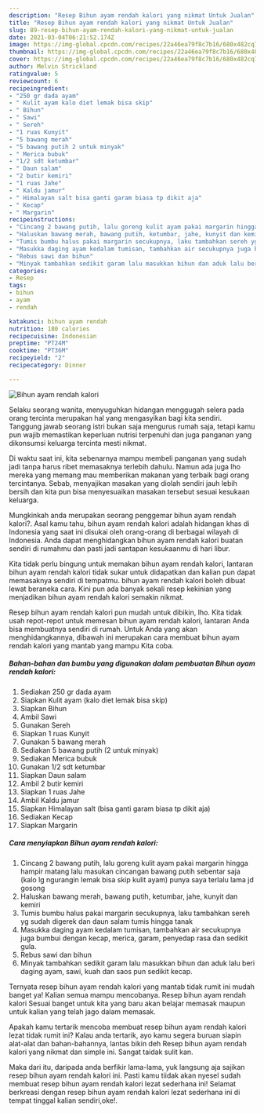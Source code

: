 ```yaml
---
description: "Resep Bihun ayam rendah kalori yang nikmat Untuk Jualan"
title: "Resep Bihun ayam rendah kalori yang nikmat Untuk Jualan"
slug: 89-resep-bihun-ayam-rendah-kalori-yang-nikmat-untuk-jualan
date: 2021-03-04T06:21:52.174Z
image: https://img-global.cpcdn.com/recipes/22a46ea79f8c7b16/680x482cq70/bihun-ayam-rendah-kalori-foto-resep-utama.jpg
thumbnail: https://img-global.cpcdn.com/recipes/22a46ea79f8c7b16/680x482cq70/bihun-ayam-rendah-kalori-foto-resep-utama.jpg
cover: https://img-global.cpcdn.com/recipes/22a46ea79f8c7b16/680x482cq70/bihun-ayam-rendah-kalori-foto-resep-utama.jpg
author: Melvin Strickland
ratingvalue: 5
reviewcount: 6
recipeingredient:
- "250 gr dada ayam"
- " Kulit ayam kalo diet lemak bisa skip"
- " Bihun"
- " Sawi"
- " Sereh"
- "1 ruas Kunyit"
- "5 bawang merah"
- "5 bawang putih 2 untuk minyak"
- " Merica bubuk"
- "1/2 sdt ketumbar"
- " Daun salam"
- "2 butir kemiri"
- "1 ruas Jahe"
- " Kaldu jamur"
- " Himalayan salt bisa ganti garam biasa tp dikit aja"
- " Kecap"
- " Margarin"
recipeinstructions:
- "Cincang 2 bawang putih, lalu goreng kulit ayam pakai margarin hingga hampir matang lalu masukan cincangan bawang putih sebentar saja (kalo lg ngurangin lemak bisa skip kulit ayam) punya saya terlalu lama jd gosong"
- "Haluskan bawang merah, bawang putih, ketumbar, jahe, kunyit dan kemiri"
- "Tumis bumbu halus pakai margarin secukupnya, laku tambahkan sereh yg sudah digerek dan daun salam tumis hingga tanak"
- "Masukka daging ayam kedalam tumisan, tambahkan air secukupnya juga bumbui dengan kecap, merica, garam, penyedap rasa dan sedikit gula."
- "Rebus sawi dan bihun"
- "Minyak tambahkan sedikit garam lalu masukkan bihun dan aduk lalu beri daging ayam, sawi, kuah dan saos pun sedikit kecap."
categories:
- Resep
tags:
- bihun
- ayam
- rendah

katakunci: bihun ayam rendah 
nutrition: 180 calories
recipecuisine: Indonesian
preptime: "PT24M"
cooktime: "PT36M"
recipeyield: "2"
recipecategory: Dinner

---
```



![Bihun ayam rendah kalori](https://img-global.cpcdn.com/recipes/22a46ea79f8c7b16/680x482cq70/bihun-ayam-rendah-kalori-foto-resep-utama.jpg)

Selaku seorang wanita, menyuguhkan hidangan menggugah selera pada orang tercinta merupakan hal yang mengasyikan bagi kita sendiri. Tanggung jawab seorang istri bukan saja mengurus rumah saja, tetapi kamu pun wajib memastikan keperluan nutrisi terpenuhi dan juga panganan yang dikonsumsi keluarga tercinta mesti nikmat.

Di waktu  saat ini, kita sebenarnya mampu membeli panganan yang sudah jadi tanpa harus ribet memasaknya terlebih dahulu. Namun ada juga lho mereka yang memang mau memberikan makanan yang terbaik bagi orang tercintanya. Sebab, menyajikan masakan yang diolah sendiri jauh lebih bersih dan kita pun bisa menyesuaikan masakan tersebut sesuai kesukaan keluarga. 



Mungkinkah anda merupakan seorang penggemar bihun ayam rendah kalori?. Asal kamu tahu, bihun ayam rendah kalori adalah hidangan khas di Indonesia yang saat ini disukai oleh orang-orang di berbagai wilayah di Indonesia. Anda dapat menghidangkan bihun ayam rendah kalori buatan sendiri di rumahmu dan pasti jadi santapan kesukaanmu di hari libur.

Kita tidak perlu bingung untuk memakan bihun ayam rendah kalori, lantaran bihun ayam rendah kalori tidak sukar untuk didapatkan dan kalian pun dapat memasaknya sendiri di tempatmu. bihun ayam rendah kalori boleh dibuat lewat beraneka cara. Kini pun ada banyak sekali resep kekinian yang menjadikan bihun ayam rendah kalori semakin nikmat.

Resep bihun ayam rendah kalori pun mudah untuk dibikin, lho. Kita tidak usah repot-repot untuk memesan bihun ayam rendah kalori, lantaran Anda bisa membuatnya sendiri di rumah. Untuk Anda yang akan menghidangkannya, dibawah ini merupakan cara membuat bihun ayam rendah kalori yang mantab yang mampu Kita coba.

<!--inarticleads1-->

##### Bahan-bahan dan bumbu yang digunakan dalam pembuatan Bihun ayam rendah kalori:

1. Sediakan 250 gr dada ayam
1. Siapkan  Kulit ayam (kalo diet lemak bisa skip)
1. Siapkan  Bihun
1. Ambil  Sawi
1. Gunakan  Sereh
1. Siapkan 1 ruas Kunyit
1. Gunakan 5 bawang merah
1. Sediakan 5 bawang putih (2 untuk minyak)
1. Sediakan  Merica bubuk
1. Gunakan 1/2 sdt ketumbar
1. Siapkan  Daun salam
1. Ambil 2 butir kemiri
1. Siapkan 1 ruas Jahe
1. Ambil  Kaldu jamur
1. Siapkan  Himalayan salt (bisa ganti garam biasa tp dikit aja)
1. Sediakan  Kecap
1. Siapkan  Margarin




<!--inarticleads2-->

##### Cara menyiapkan Bihun ayam rendah kalori:

1. Cincang 2 bawang putih, lalu goreng kulit ayam pakai margarin hingga hampir matang lalu masukan cincangan bawang putih sebentar saja (kalo lg ngurangin lemak bisa skip kulit ayam) punya saya terlalu lama jd gosong
1. Haluskan bawang merah, bawang putih, ketumbar, jahe, kunyit dan kemiri
1. Tumis bumbu halus pakai margarin secukupnya, laku tambahkan sereh yg sudah digerek dan daun salam tumis hingga tanak
1. Masukka daging ayam kedalam tumisan, tambahkan air secukupnya juga bumbui dengan kecap, merica, garam, penyedap rasa dan sedikit gula.
1. Rebus sawi dan bihun
1. Minyak tambahkan sedikit garam lalu masukkan bihun dan aduk lalu beri daging ayam, sawi, kuah dan saos pun sedikit kecap.




Ternyata resep bihun ayam rendah kalori yang mantab tidak rumit ini mudah banget ya! Kalian semua mampu mencobanya. Resep bihun ayam rendah kalori Sesuai banget untuk kita yang baru akan belajar memasak maupun untuk kalian yang telah jago dalam memasak.

Apakah kamu tertarik mencoba membuat resep bihun ayam rendah kalori lezat tidak rumit ini? Kalau anda tertarik, ayo kamu segera buruan siapin alat-alat dan bahan-bahannya, lantas bikin deh Resep bihun ayam rendah kalori yang nikmat dan simple ini. Sangat taidak sulit kan. 

Maka dari itu, daripada anda berfikir lama-lama, yuk langsung aja sajikan resep bihun ayam rendah kalori ini. Pasti kamu tiidak akan nyesel sudah membuat resep bihun ayam rendah kalori lezat sederhana ini! Selamat berkreasi dengan resep bihun ayam rendah kalori lezat sederhana ini di tempat tinggal kalian sendiri,oke!.

